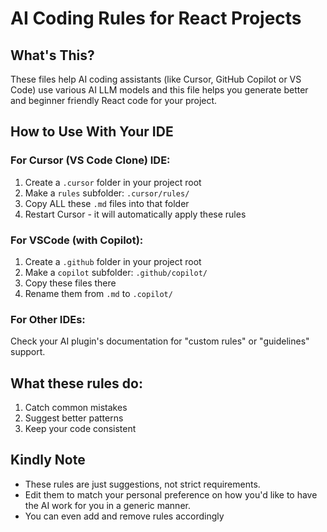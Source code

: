 # AI Coding Rules for React Projects

## What's This?
These files help AI coding assistants (like Cursor, GitHub Copilot or VS Code) use various AI LLM models and this file helps you generate better and beginner friendly React code for your project. 

## How to Use With Your IDE

### For Cursor (VS Code Clone) IDE:
1. Create a `.cursor` folder in your project root
2. Make a `rules` subfolder: `.cursor/rules/`
3. Copy ALL these `.md` files into that folder
4. Restart Cursor - it will automatically apply these rules

### For VSCode (with Copilot):
1. Create a `.github` folder in your project root
2. Make a `copilot` subfolder: `.github/copilot/`
3. Copy these files there
4. Rename them from `.md` to `.copilot/`

### For Other IDEs:
Check your AI plugin's documentation for "custom rules" or "guidelines" support.

## What these rules do:
1. Catch common mistakes
2. Suggest better patterns
3. Keep your code consistent

## Kindly Note 
- These rules are just suggestions, not strict requirements.
- Edit them to match your personal preference on how you'd like to have the AI work for you in a generic manner.
- You can even add and remove rules accordingly